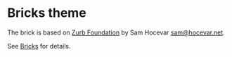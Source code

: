 # Bricks theme
The brick is based on [Zurb Foundation](http://foundation.zurb.com) by Sam Hocevar <sam@hocevar.net>.

See [Bricks](https://bricks.stackexchange.com/users/311/sam-hocevar) for details.